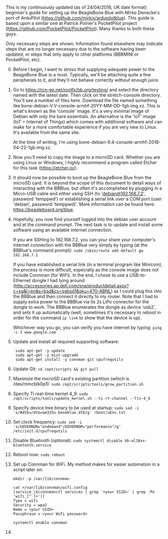 This is my continuously updated (as of 24/04/2018, UK date format) beginner's guide for setting up the BeagleBone Blue with Mirko Denecke's port of ArduPilot (https://github.com/mirkix/ardupilotblue). This guide is based upon a similar one at Patrick Poirier's PocketPilot project (https://github.com/PocketPilot/PocketPilot). Many thanks to both these guys.

Only necessary steps are shown. Information found elsewhere may indicate steps that are no longer necessary due to the software having been updated, or steps that only apply to other platforms (BBBMINI or PocketPilot, etc).

0) Before I begin, I want to stress that supplying adequate power to the BeageBone Blue is a must. Typically, we'll be attaching quite a few peripherals to it, and they'll not behave correctly without enough juice.

1) Go to https://rcn-ee.net/rootfs/bb.org/testing/ and select the directory named with the latest date. Then click on the stretch-console directory. You'll see a number of files here. Download the file named something like bone-debian-V.V-console-armhf-20YY-MM-DD-1gb.img.xz. This is what's known as the 'console' image. It's a very minimal image of Debian with only the bare essentials. An alternative is the 'IoT' image (IoT = Internet of Things) which comes with additional software and can make for a more comfortable experience if you are very new to Linux. It's available from the same site.

    At the time of writing, I'm using bone-debian-9.4-console-armhf-2018-04-22-1gb.img.xz.

2) Now you'll need to copy the image to a microSD card. Whether you are using Linux or Windows, I highly recommend a program called Etcher for this task (https://etcher.io/).

3) It should now be possible to boot up the BeagleBone Blue from the microSD card. It is beyond the scope of this document to detail ways of interacting with the BBBlue, but often it's accomplished by plugging in a Micro-USB cable and either using SSH (to 'debian@192.168.7.2', password 'temppwd') or establishing a serial link over a COM port (user 'debian', password 'temppwd)'. More information can be found here: https://beagleboard.org/blue.

4) Hopefully, you now find yourself logged into the debian user account and at the command prompt. The next task is to update and install some software using an available internet connection.

    If you are SSHing to 192.168.7.2, you can your share your computer's internet connection with the BBBlue very simply by typing (at the BBBlue's command prompt): `sudo /sbin/route add default gw 192.168.7.1`
    
    If you have established a serial link (in a terminal program like Minicom), the process is more difficult, especially as the console image does not include Connman (for WiFi). In the end, I chose to use a USB-to-Ethernet dongle I had lying around (http://accessories.ap.dell.com/sna/productdetail.aspx?c=sg&l=en&s=bsd&cs=sgbsd1&sku=470-ABNL) as I could plug this into the BBBlue and then connect it directly to my router. Note that I had to supply extra power to the BBBlue via its 2s LiPo connector for the dongle to work. The BBBlue enumerates the dongle as device 'usb2', and sets it up automatically (well, sometimes it's necessary to reboot in order for the command `ip link` to show that the device is up).
    
    Whichever way you go, you can verify you have internet by typing: `ping -c 3 www.google.com`

5) Update and install all required supporting software:

        sudo apt-get -y update
        sudo apt-get -y dist-upgrade
        sudo apt-get install -y connman git cpufrequtils
6) Update Git: `cd /opt/scripts && git pull`
7) Maximize the microSD card's existing partition (which is /dev/mmcblk0p1): `sudo /opt/scripts/tools/grow_partition.sh`
8) Specify Ti real-time kernel 4_9: `sudo /opt/scripts/tools/update_kernel.sh --ti-rt-channel --lts-4_9`
9) Specify device tree binary to be used at startup: `sudo sed -i 's/#dtb=/dtb=am335x-boneblue.dtb/g' /boot/uEnv.txt`
10) Set clock frequency: `sudo sed -i 's/GOVERNOR="ondemand"/GOVERNOR="performance"/g' /etc/init.d/cpufrequtils`
11) Disable Bluetooth (optional): `sudo systemctl disable bb-wl18xx-bluetooth.service`
12) Reboot now: `sudo reboot`
13) Set up Connman for WiFi. My method makes for easier automation in a script later on:

        mkdir -p /var/lib/connman
        
        cat >/var/lib/connman/wifi.config
        [service_\$(connmanctl services | grep '<your SSID>' | grep -Po 'wifi_[^ ]+')]
        Type = wifi
        Security = wpa2
        Name = <your SSID>
        Passphrase = <your WiFi password>
        
        systemctl enable connman
14) 
